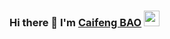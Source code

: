 ### Hi there 👋 I'm <a href="https://gkassym.netlify.app" target="_blank">Caifeng BAO</a> <img src="https://media.giphy.com/media/hvRJCLFzcasrR4ia7z/giphy.gif" width="25px">

<!--
**baocaifeng/baocaifeng** is a ✨ _special_ ✨ repository because its `README.md` (this file) appears on your GitHub profile.

Here are some ideas to get you started:

- 🔭 I’m currently working on ...
- 🌱 I’m currently learning ...
- 👯 I’m looking to collaborate on ...
- 🤔 I’m looking for help with ...
- 💬 Ask me about ...
- 📫 How to reach me: ...
- 😄 Pronouns: ...
- ⚡ Fun fact: ...
-->
